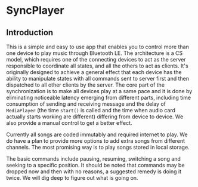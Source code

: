 # SyncPlayer

## Introduction

This is a simple and easy to use app that enables you to control more than one device to play music through Bluetooth LE.  The architecture is a CS model, which requires one of the connecting devices to act as the server responsible to coordinate all states, and all the others to act as clients. It's originally designed to achieve a general effect that each device has the ability to manipulate states with all commands sent to server first and then dispatched to all other clients by the server. The core part of the synchronization is to make all devices play at a same pace and it is done by eliminating noticeable latency emerging from different parts, including time consumption of sending and receiving message and the delay of `MediaPlayer` (the time `start()` is called and the time when audio card actually starts working are different) differing from device to device. We also provide a manual control to get a better effect.

Currently all songs are coded immutably and required internet to play. We do have a plan to provide more options to add extra songs from different channels. The most promising way is to play songs stored in local storage.

The basic commands include pausing, resuming, switching a song and seeking to a specific position. It should be noted that commands may be dropped now and then with no reasons, a suggested remedy is doing it twice. We will dig deep to figure out what is going on.